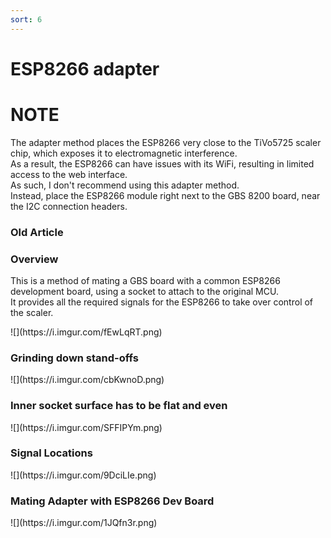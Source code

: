 ```yaml
---
sort: 6
---
```

# ESP8266 adapter

# NOTE
The adapter method places the ESP8266 very close to the TiVo5725 scaler chip, which exposes it to electromagnetic interference.   
As a result, the ESP8266 can have issues with its WiFi, resulting in limited access to the web interface.   
As such, I don't recommend using this adapter method.   
Instead, place the ESP8266 module right next to the GBS 8200 board, near the I2C connection headers.   

### Old Article

### Overview
This is a method of mating a GBS board with a common ESP8266 development board, using a socket to attach to the original MCU.   
It provides all the required signals for the ESP8266 to take over control of the scaler.   

<span class="anim-fade-in">
![](https://i.imgur.com/fEwLqRT.png)
</span>
   
### Grinding down stand-offs
<span class="anim-fade-in">
![](https://i.imgur.com/cbKwnoD.png)
</span>
   
### Inner socket surface has to be flat and even
<span class="anim-fade-in">
![](https://i.imgur.com/SFFIPYm.png)
</span>
   
### Signal Locations
<span class="anim-fade-in">
![](https://i.imgur.com/9DciLIe.png)
</span>
   
### Mating Adapter with ESP8266 Dev Board
<span class="anim-fade-in">
![](https://i.imgur.com/1JQfn3r.png)
</span>